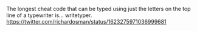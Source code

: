 The longest cheat code that can be typed using just the letters on the top line of a typewriter is... writetyper. https://twitter.com/richardosman/status/1623275971036999681